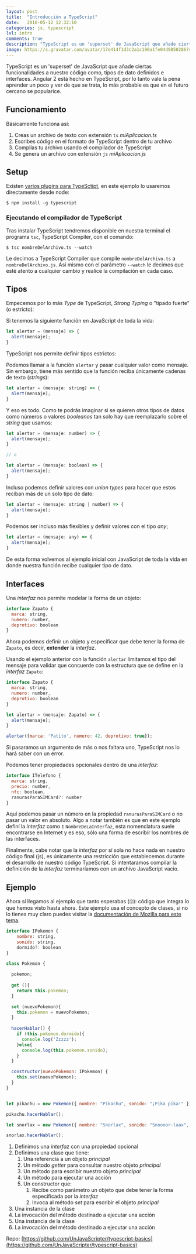 ```yaml
---
layout: post
title:  "Introducción a TypeScript"
date:   2016-05-12 12:32:10
categories: js, typescript
lvl: intro
comments: true
description: "TypeScript es un 'superset' de JavaScript que añade ciertas funcionalidades a nuestro código, como tipos de dato definidos e interfaces. Angular 2 está hecho en TypeScript, por lo tanto vale la pena aprender un poco. Esta guía está dirigida a personas que no han pasado por lenguajes como Java o C# (para ellos esto de TypeScript resulta muy familiar)."
image: https://s.gravatar.com/avatar/17e414f1d3c2a1c190a1fe04d9850286?size=225&default=retro
---
```



TypeScript es un 'superset' de JavaScript que añade ciertas funcionalidades a nuestro código como, tipos de dato definidos e interfaces. Angular 2 está hecho en TypeScript, por lo tanto vale la pena aprender un poco y ver de que se trata, lo más probable es que en el futuro cercano se popularice.

## Funcionamiento

Básicamente funciona así:

1. Creas un archivo de texto con extensión `ts` _miAplicacion.ts_
1. Escribes código en el formato de TypeScript dentro de tu archivo
1. Compilas tu archivo usando el compilador de TypeScript
1. Se genera un archivo con extensión `js` _miAplicacion.js_


## Setup

Existen [varios plugins para TypeSctipt](https://www.typescriptlang.org/index.html#download-links), en este ejemplo lo usaremos directamente desde node:

`$ npm install -g typescript`


### Ejecutando el compilador de TypeScript

Tras instalar TypeScript tendremos disponible en nuestra terminal el programa `tsc`, TypeScript Compiler, con el comando:

`$ tsc nombreDelArchivo.ts --watch`

Le decimos a TypeScript Compiler que compile `nombreDelArchivo.ts` a `nombreDelArchivo.js`. Así mismo con el parámetro `--watch` le decimos que esté atento a cualquier cambio y realice la compilación en cada caso.


## Tipos

Empecemos por lo más _Type_ de TypeScript, _Strong Typing_ o "tipado fuerte" (o estricto):

Si tenemos la siguiente función en JavaScript de toda la vida:


```js
let alertar = (mensaje) => {
  alert(mensaje);
}
```


TypeScript nos permite definir tipos estrictos:

Podemos llamar a la función `alertar` y pasar cualquier valor como mensaje. Sin embargo, tiene más sentido que la función reciba únicamente cadenas de texto (_strings_):


```js
let alertar = (mensaje: string) => {
  alert(mensaje);
}
```


Y eso es todo. Como te podrás imaginar si se quieren otros tipos de datos como números o valores _booleanos_ tan solo hay que reemplazarlo sobre el _string_ que usamos:


```js
let alertar = (mensaje: number) => {
  alert(mensaje);
}

// o

let alertar = (mensaje: boolean) => {
  alert(mensaje);
}
```


Incluso podemos definir valores con _union types_ para hacer que estos reciban más de un solo tipo de dato:


```js
let alertar = (mensaje: string | number) => {
  alert(mensaje);
}
```

Podemos ser incluso más flexibles y definir valores con el tipo _any_;


```js
let alertar = (mensaje: any) => {
  alert(mensaje);
}
```


De esta forma volvemos al ejemplo inicial con JavaScript de toda la vida en donde nuestra función recibe cualquier tipo de dato.


## Interfaces

Una _interfaz_ nos permite modelar la forma de un objeto:


```js
interface Zapato {
  marca: string,
  numero: number,
  deprotivo: boolean
}
```


Ahora podemos definir un objeto y especificar que debe tener la forma de `Zapato`, es decir, **extender** la _interfaz_.


Usando el ejemplo anterior con la función `alertar` limitamos el tipo del mensaje para validar que concuerde con la estructura que se define en la _interfaz_ `Zapato`:


```js
interface Zapato {
  marca: string,
  numero: number,
  deprotivo: boolean
}

let alertar = (mensaje: Zapato) => {
  alert(mensaje);
}

alertar({marca: 'Patito', numero: 42, deprotivo: true});
```


Si pasaramos un argumento de más o nos faltara uno, TypeScript nos lo hará saber con un error.


Podemos tener propiedades opcionales dentro de una _interfaz_:


```js
interface ITelefono {
  marca: string,
  precio: number,
  nfc: boolean,
  ranurasParaSIMCard?: number
}
```


Aquí podemos pasar un número en la propiedad `ranurasParaSIMCard` o no pasar un valor en absoluto. Algo a notar también es que en este ejemplo definí la _interfaz_ como `I` `NombreDeLaInterfaz`, esta nomenclatura suele encontrarse en Internet y es eso, sólo una forma de escribir los nombres de las interfaces.

Finalmente, cabe notar que la _interfaz_ por sí sola no hace nada en nuestro código final (js), es únicamente una restricción que establecemos durante el desarrollo de nuestro código TypeScript. Si intentaramos compilar la definición de la _interfaz_ terminaríamos con un archivo JavaScript vacío.


## Ejemplo

Ahora sí llegamos al ejemplo que tanto esperabas (🙄): código que integra lo que hemos visto hasta ahora. Este ejemplo usa el concepto de clases, si no lo tienes muy claro puedes visitar la [documentación de Mozilla para este tema](https://developer.mozilla.org/es/docs/Web/JavaScript/Referencia/Classes).

```js
interface IPokemon {
    nombre: string,
    sonido: string,
    dormido?: boolean
}

class Pokemon {
  
  pokemon;
    
  get (){
    return this.pokemon;
  }

  set (nuevoPokemon){
    this.pokemon = nuevoPokemon;
  }
  
  hacerHablar() {
    if (this.pokemon.dormido){
      console.log('Zzzzz');
    }else{
      console.log(this.pokemon.sonido);
    }
  }

  constructor(nuevoPokemon: IPokemon) {
    this.set(nuevoPokemon);
  }
}


let pikachu = new Pokemon({ nombre: "Pikachu", sonido: "¡Pika pika!" });

pikachu.hacerHablar();

let snorlax = new Pokemon({ nombre: "Snorlax", sonido: "Snoooor-laax", dormido: true });

snorlax.hacerHablar();
```

1. Definimos una _interfaz_ con una propiedad opcional
1. Definimos una clase que tiene:
    1. Una referencia a un objeto _principal_
    1. Un método _getter_ para consultar nuestro objeto _principal_
    1. Un método para escribir nuestro objeto _principal_
    1. Un método para ejecutar una acción
    1. Un constructor que:
        1. Recibe como parámetro un objeto que debe tener la forma especificada por la _interfaz_
        1. Invoca al método _set_ para escribir el objeto _principal_
1. Una instancia de la clase
1. La invocación del método destinado a ejecutar una acción
1. Una instancia de la clase
1. La invocación del método destinado a ejecutar una acción


Repo: [https://github.com/UnJavaScripter/typescript-basics](https://github.com/UnJavaScripter/typescript-basics)